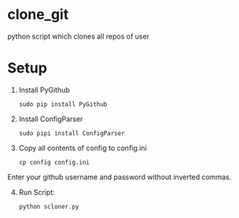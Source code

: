 # clone_git
python script which clones all repos of user

# Setup
1) Install PyGithub

   `sudo pip install PyGithub`

2) Install ConfigParser

    `sudo pipi install ConfigParser`

3) Copy all contents of config to config.ini

     `cp config config.ini`

Enter your github username and password without inverted commas.

4) Run Script:

    `python scloner.py`
